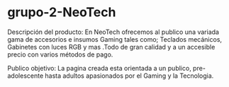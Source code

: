# grupo-2-NeoTech

Descripción del producto:
En NeoTech ofrecemos al publico una variada gama de accesorios e insumos Gaming tales como; Teclados mecánicos, Gabinetes con luces RGB y mas .Todo de gran calidad y a un
accesible precio con varios métodos de pago.

Publico objetivo:
La pagina creada esta orientada a un publico,
pre-adolescente hasta adultos apasionados por el Gaming y la Tecnologia.
